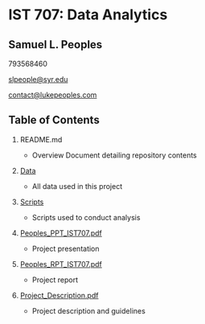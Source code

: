 # IST 707: Data Analytics
## Samuel L. Peoples

793568460

slpeople@syr.edu

contact@lukepeoples.com

## Table of Contents

1. README.md 
    - Overview Document detailing repository contents

2. [Data](https://github.com/SLPeoples/MSADS_Portfolio/tree/master/IST707_DataAnalytics/data)
    - All data used in this project

3. [Scripts](https://github.com/SLPeoples/MSADS_Portfolio/tree/master/IST707_DataAnalytics/scripts)
    - Scripts used to conduct analysis

4. [Peoples_PPT_IST707.pdf](https://github.com/SLPeoples/MSADS_Portfolio/blob/master/IST707_DataAnalytics/Peoples_PPT_IST707.pdf)
    - Project presentation
    
5. [Peoples_RPT_IST707.pdf](https://github.com/SLPeoples/MSADS_Portfolio/blob/master/IST707_DataAnalytics/Peoples_RPT_IST707.pdf)
    - Project report
  
6. [Project_Description.pdf](https://github.com/SLPeoples/MSADS_Portfolio/blob/master/IST707_DataAnalytics/Project_Description.pdf)
    - Project description and guidelines
